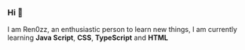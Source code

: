 ### Hi 👋

I am Ren0zz, an enthusiastic person to learn new things, I am currently learning **Java Script**, **CSS**, **TypeScript** and **HTML**
